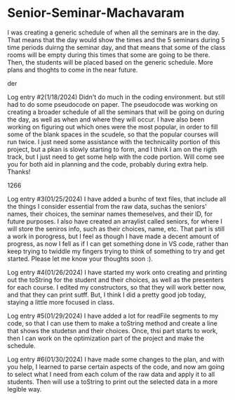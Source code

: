 # Senior-Seminar-Machavaram

I was creating a generic schedule of when all the seminars are in the day. That means that the day would show the times and the 5 seminars during 5 time periods duirng the seminar day, and that means that some of the class rooms will be empty during this times that some are going to be there. Then, the students will be placed based on the generic schedule. More plans and thoghts to come in the near future.

der


Log entry #2(1/18/2024)
Didn't do much in the coding environment. but still had to do some pseudocode on paper. The pseudocode was working on creating a broader schedule of all the seminars that will be going on during the day, as well as when and where they will occur. I have also been working on figuring out which ones were the most popular, in order to fill some of the blank spaces in the scudele, so that the popular courses will run twice. I just need some assistance with the technicality portion of this project, but a pkan is slowly starting to form, and I think I am on the rigth track, but I just need to get some help with the code portion. Will come see you for both aid in planning and the code, probably during extra help. Thanks!

1266


Log entry #3(01/25/2024)
I have added a bunhc of text files, that include all the things I consider essential from the raw data, suchas the seniors' names, their choices, the seminar names themeselves, and their ID, for future purposes. I also have created an arraylist called seniors, for where I will store the seniros info, such as their choices, name, etc. That part is still a work in porogress, but I feel as though I have made a decent amount of progress, as now I fell as if I can get something done in VS code, rather than keep trying to twiddle my fingers trying to think of something to try and get started. Please let me know your thoughts soon :). 

Log entry #4(01/26/2024)
I have started my work onto creating and printing out the toString for the student and their choices, as well as the presenters for each course. I edited my constructors, so that they will work better now, and that they can print sutff. But, I think I did a pretty good job today, staying a little more focused in class. 

Log entry #5(01/29/2024)
I have added a lot for readFile segments to my code, so that I can use them to make a toString method and create a line that shows the studetsn and their choices. Once, thsi part starts to work, then I can work on the optimization part of the project and make the schedule.

Log entry #6(01/30/2024)
I have made some changes to the plan, and with you help, I learned to parse certain aspects of the code, and now am going to select what I need from each colum of the raw data and apply it to all students. Then will use a toString to print out the selected data in a more legible way. 
